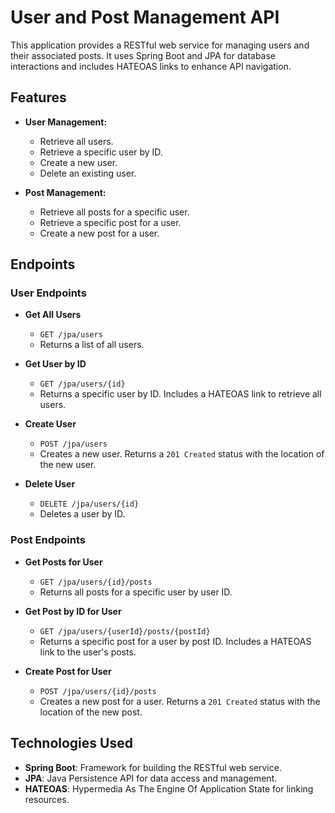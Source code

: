 # User and Post Management API

This application provides a RESTful web service for managing users and their associated posts. It uses Spring Boot and JPA for database interactions and includes HATEOAS links to enhance API navigation.

## Features

- **User Management:**
  - Retrieve all users.
  - Retrieve a specific user by ID.
  - Create a new user.
  - Delete an existing user.

- **Post Management:**
  - Retrieve all posts for a specific user.
  - Retrieve a specific post for a user.
  - Create a new post for a user.

## Endpoints

### User Endpoints

- **Get All Users**
  - `GET /jpa/users`
  - Returns a list of all users.

- **Get User by ID**
  - `GET /jpa/users/{id}`
  - Returns a specific user by ID. Includes a HATEOAS link to retrieve all users.

- **Create User**
  - `POST /jpa/users`
  - Creates a new user. Returns a `201 Created` status with the location of the new user.

- **Delete User**
  - `DELETE /jpa/users/{id}`
  - Deletes a user by ID.

### Post Endpoints

- **Get Posts for User**
  - `GET /jpa/users/{id}/posts`
  - Returns all posts for a specific user by user ID.

- **Get Post by ID for User**
  - `GET /jpa/users/{userId}/posts/{postId}`
  - Returns a specific post for a user by post ID. Includes a HATEOAS link to the user's posts.

- **Create Post for User**
  - `POST /jpa/users/{id}/posts`
  - Creates a new post for a user. Returns a `201 Created` status with the location of the new post.

## Technologies Used

- **Spring Boot**: Framework for building the RESTful web service.
- **JPA**: Java Persistence API for data access and management.
- **HATEOAS**: Hypermedia As The Engine Of Application State for linking resources.
